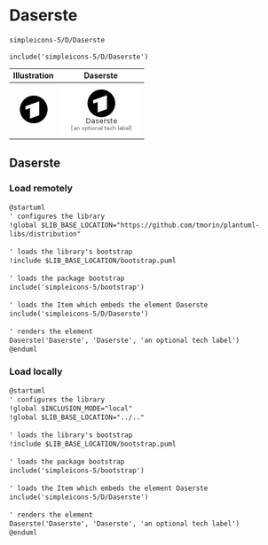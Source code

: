 # Daserste


```text
simpleicons-5/D/Daserste
```

```text
include('simpleicons-5/D/Daserste')
```



| Illustration | Daserste |
| :---: | :---: |
| ![illustration for Illustration](../../simpleicons-5/D/Daserste.png) | ![illustration for Daserste](../../simpleicons-5/D/Daserste.Local.png) |




## Daserste

### Load remotely
```plantuml
@startuml
' configures the library
!global $LIB_BASE_LOCATION="https://github.com/tmorin/plantuml-libs/distribution"

' loads the library's bootstrap
!include $LIB_BASE_LOCATION/bootstrap.puml

' loads the package bootstrap
include('simpleicons-5/bootstrap')

' loads the Item which embeds the element Daserste
include('simpleicons-5/D/Daserste')

' renders the element
Daserste('Daserste', 'Daserste', 'an optional tech label')
@enduml
```

### Load locally
```plantuml
@startuml
' configures the library
!global $INCLUSION_MODE="local"
!global $LIB_BASE_LOCATION="../.."

' loads the library's bootstrap
!include $LIB_BASE_LOCATION/bootstrap.puml

' loads the package bootstrap
include('simpleicons-5/bootstrap')

' loads the Item which embeds the element Daserste
include('simpleicons-5/D/Daserste')

' renders the element
Daserste('Daserste', 'Daserste', 'an optional tech label')
@enduml
```

